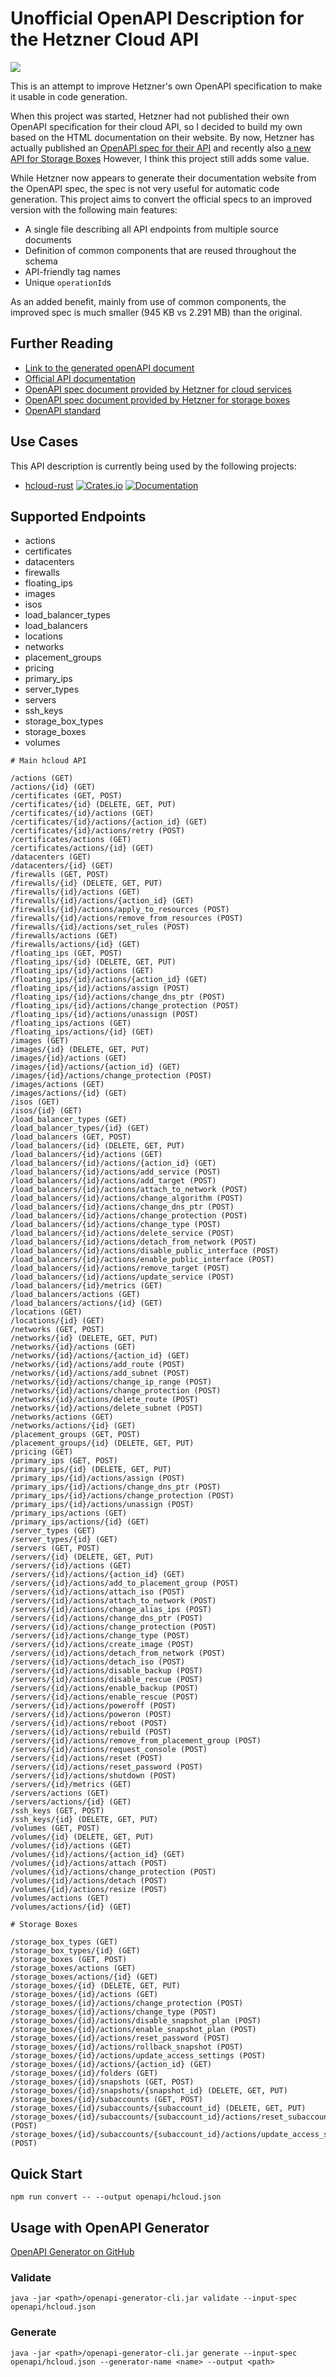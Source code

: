 # Unofficial OpenAPI Description for the Hetzner Cloud API

![](https://github.com/MaximilianKoestler/hcloud-openapi/workflows/CI%20Build%20and%20OpenAPI%20Spec%20Generation/badge.svg)

This is an attempt to improve Hetzner's own OpenAPI specification to make it usable in code generation.

When this project was started, Hetzner had not published their own OpenAPI specification for their cloud API, so I decided to build my own based on the HTML documentation on their website.
By now, Hetzner has actually published an [OpenAPI spec for their API](https://docs.hetzner.cloud/cloud.spec.json) and recently also [a new API for Storage Boxes](https://docs.hetzner.cloud/hetzner.spec.json) However, I think this project still adds some value.

While Hetzner now appears to generate their documentation website from the OpenAPI spec, the spec is not very useful for automatic code generation.
This project aims to convert the official specs to an improved version with the following main features:

- A single file describing all API endpoints from multiple source documents
- Definition of common components that are reused throughout the schema
- API-friendly tag names
- Unique `operationId`s

As an added benefit, mainly from use of common components, the improved spec is much smaller (945 KB vs 2.291 MB) than the original.

## Further Reading

- [Link to the generated openAPI document](openapi/hcloud.json)
- [Official API documentation](https://docs.hetzner.cloud/)
- [OpenAPI spec document provided by Hetzner for cloud services](https://docs.hetzner.cloud/cloud.spec.json)
- [OpenAPI spec document provided by Hetzner for storage boxes](https://docs.hetzner.cloud/hetzner.spec.json)
- [OpenAPI standard](https://swagger.io/specification/)

## Use Cases

This API description is currently being used by the following projects:

- [hcloud-rust](https://github.com/HenningHolmDE/hcloud-rust)
  [![Crates.io](https://img.shields.io/crates/v/hcloud.svg)](https://crates.io/crates/hcloud)
  [![Documentation](https://docs.rs/hcloud/badge.svg)](https://docs.rs/hcloud/)

## Supported Endpoints

- actions
- certificates
- datacenters
- firewalls
- floating_ips
- images
- isos
- load_balancer_types
- load_balancers
- locations
- networks
- placement_groups
- pricing
- primary_ips
- server_types
- servers
- ssh_keys
- storage_box_types
- storage_boxes
- volumes

```
# Main hcloud API

/actions (GET)
/actions/{id} (GET)
/certificates (GET, POST)
/certificates/{id} (DELETE, GET, PUT)
/certificates/{id}/actions (GET)
/certificates/{id}/actions/{action_id} (GET)
/certificates/{id}/actions/retry (POST)
/certificates/actions (GET)
/certificates/actions/{id} (GET)
/datacenters (GET)
/datacenters/{id} (GET)
/firewalls (GET, POST)
/firewalls/{id} (DELETE, GET, PUT)
/firewalls/{id}/actions (GET)
/firewalls/{id}/actions/{action_id} (GET)
/firewalls/{id}/actions/apply_to_resources (POST)
/firewalls/{id}/actions/remove_from_resources (POST)
/firewalls/{id}/actions/set_rules (POST)
/firewalls/actions (GET)
/firewalls/actions/{id} (GET)
/floating_ips (GET, POST)
/floating_ips/{id} (DELETE, GET, PUT)
/floating_ips/{id}/actions (GET)
/floating_ips/{id}/actions/{action_id} (GET)
/floating_ips/{id}/actions/assign (POST)
/floating_ips/{id}/actions/change_dns_ptr (POST)
/floating_ips/{id}/actions/change_protection (POST)
/floating_ips/{id}/actions/unassign (POST)
/floating_ips/actions (GET)
/floating_ips/actions/{id} (GET)
/images (GET)
/images/{id} (DELETE, GET, PUT)
/images/{id}/actions (GET)
/images/{id}/actions/{action_id} (GET)
/images/{id}/actions/change_protection (POST)
/images/actions (GET)
/images/actions/{id} (GET)
/isos (GET)
/isos/{id} (GET)
/load_balancer_types (GET)
/load_balancer_types/{id} (GET)
/load_balancers (GET, POST)
/load_balancers/{id} (DELETE, GET, PUT)
/load_balancers/{id}/actions (GET)
/load_balancers/{id}/actions/{action_id} (GET)
/load_balancers/{id}/actions/add_service (POST)
/load_balancers/{id}/actions/add_target (POST)
/load_balancers/{id}/actions/attach_to_network (POST)
/load_balancers/{id}/actions/change_algorithm (POST)
/load_balancers/{id}/actions/change_dns_ptr (POST)
/load_balancers/{id}/actions/change_protection (POST)
/load_balancers/{id}/actions/change_type (POST)
/load_balancers/{id}/actions/delete_service (POST)
/load_balancers/{id}/actions/detach_from_network (POST)
/load_balancers/{id}/actions/disable_public_interface (POST)
/load_balancers/{id}/actions/enable_public_interface (POST)
/load_balancers/{id}/actions/remove_target (POST)
/load_balancers/{id}/actions/update_service (POST)
/load_balancers/{id}/metrics (GET)
/load_balancers/actions (GET)
/load_balancers/actions/{id} (GET)
/locations (GET)
/locations/{id} (GET)
/networks (GET, POST)
/networks/{id} (DELETE, GET, PUT)
/networks/{id}/actions (GET)
/networks/{id}/actions/{action_id} (GET)
/networks/{id}/actions/add_route (POST)
/networks/{id}/actions/add_subnet (POST)
/networks/{id}/actions/change_ip_range (POST)
/networks/{id}/actions/change_protection (POST)
/networks/{id}/actions/delete_route (POST)
/networks/{id}/actions/delete_subnet (POST)
/networks/actions (GET)
/networks/actions/{id} (GET)
/placement_groups (GET, POST)
/placement_groups/{id} (DELETE, GET, PUT)
/pricing (GET)
/primary_ips (GET, POST)
/primary_ips/{id} (DELETE, GET, PUT)
/primary_ips/{id}/actions/assign (POST)
/primary_ips/{id}/actions/change_dns_ptr (POST)
/primary_ips/{id}/actions/change_protection (POST)
/primary_ips/{id}/actions/unassign (POST)
/primary_ips/actions (GET)
/primary_ips/actions/{id} (GET)
/server_types (GET)
/server_types/{id} (GET)
/servers (GET, POST)
/servers/{id} (DELETE, GET, PUT)
/servers/{id}/actions (GET)
/servers/{id}/actions/{action_id} (GET)
/servers/{id}/actions/add_to_placement_group (POST)
/servers/{id}/actions/attach_iso (POST)
/servers/{id}/actions/attach_to_network (POST)
/servers/{id}/actions/change_alias_ips (POST)
/servers/{id}/actions/change_dns_ptr (POST)
/servers/{id}/actions/change_protection (POST)
/servers/{id}/actions/change_type (POST)
/servers/{id}/actions/create_image (POST)
/servers/{id}/actions/detach_from_network (POST)
/servers/{id}/actions/detach_iso (POST)
/servers/{id}/actions/disable_backup (POST)
/servers/{id}/actions/disable_rescue (POST)
/servers/{id}/actions/enable_backup (POST)
/servers/{id}/actions/enable_rescue (POST)
/servers/{id}/actions/poweroff (POST)
/servers/{id}/actions/poweron (POST)
/servers/{id}/actions/reboot (POST)
/servers/{id}/actions/rebuild (POST)
/servers/{id}/actions/remove_from_placement_group (POST)
/servers/{id}/actions/request_console (POST)
/servers/{id}/actions/reset (POST)
/servers/{id}/actions/reset_password (POST)
/servers/{id}/actions/shutdown (POST)
/servers/{id}/metrics (GET)
/servers/actions (GET)
/servers/actions/{id} (GET)
/ssh_keys (GET, POST)
/ssh_keys/{id} (DELETE, GET, PUT)
/volumes (GET, POST)
/volumes/{id} (DELETE, GET, PUT)
/volumes/{id}/actions (GET)
/volumes/{id}/actions/{action_id} (GET)
/volumes/{id}/actions/attach (POST)
/volumes/{id}/actions/change_protection (POST)
/volumes/{id}/actions/detach (POST)
/volumes/{id}/actions/resize (POST)
/volumes/actions (GET)
/volumes/actions/{id} (GET)

# Storage Boxes

/storage_box_types (GET)
/storage_box_types/{id} (GET)
/storage_boxes (GET, POST)
/storage_boxes/actions (GET)
/storage_boxes/actions/{id} (GET)
/storage_boxes/{id} (DELETE, GET, PUT)
/storage_boxes/{id}/actions (GET)
/storage_boxes/{id}/actions/change_protection (POST)
/storage_boxes/{id}/actions/change_type (POST)
/storage_boxes/{id}/actions/disable_snapshot_plan (POST)
/storage_boxes/{id}/actions/enable_snapshot_plan (POST)
/storage_boxes/{id}/actions/reset_password (POST)
/storage_boxes/{id}/actions/rollback_snapshot (POST)
/storage_boxes/{id}/actions/update_access_settings (POST)
/storage_boxes/{id}/actions/{action_id} (GET)
/storage_boxes/{id}/folders (GET)
/storage_boxes/{id}/snapshots (GET, POST)
/storage_boxes/{id}/snapshots/{snapshot_id} (DELETE, GET, PUT)
/storage_boxes/{id}/subaccounts (GET, POST)
/storage_boxes/{id}/subaccounts/{subaccount_id} (DELETE, GET, PUT)
/storage_boxes/{id}/subaccounts/{subaccount_id}/actions/reset_subaccount_password (POST)
/storage_boxes/{id}/subaccounts/{subaccount_id}/actions/update_access_settings (POST)
```

## Quick Start

```
npm run convert -- --output openapi/hcloud.json
```

## Usage with OpenAPI Generator

[OpenAPI Generator on GitHub](https://github.com/OpenAPITools/openapi-generator)

### Validate

```
java -jar <path>/openapi-generator-cli.jar validate --input-spec openapi/hcloud.json
```

### Generate

```
java -jar <path>/openapi-generator-cli.jar generate --input-spec openapi/hcloud.json --generator-name <name> --output <path>
```
